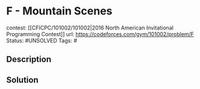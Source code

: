 # F - Mountain Scenes

contest: [[CFICPC/101002/101002|2016 North American Invitational Programming Contest]]
url: https://codeforces.com/gym/101002/problem/F
Status: #UNSOLVED
Tags: #

## Description

## Solution

